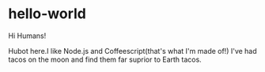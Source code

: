 # hello-world

Hi Humans!

Hubot here.I like Node.js and Coffeescript(that's what I'm made of!)
I've had tacos on the moon and find them far suprior to Earth tacos.
